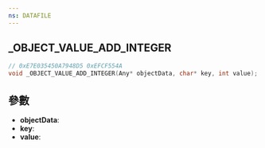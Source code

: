 ```yaml
---
ns: DATAFILE
---
```

## _OBJECT_VALUE_ADD_INTEGER

```c
// 0xE7E035450A7948D5 0xEFCF554A
void _OBJECT_VALUE_ADD_INTEGER(Any* objectData, char* key, int value);
```


## 參數
* **objectData**: 
* **key**: 
* **value**: 

